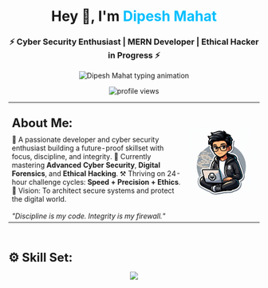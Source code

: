 <h1 align="center">Hey 👋, I'm <span style="color:#00BFFF;">Dipesh Mahat</span></h1>
<h3 align="center">⚡ Cyber Security Enthusiast | MERN Developer | Ethical Hacker in Progress ⚡</h3>

<p align="center">
  <img src="https://readme-typing-svg.demolab.com?font=Fira+Code&size=22&duration=3000&pause=500&color=00BFFF&background=000000¢er=true&vCenter=true&width=500&lines=Full-Stack+Developer+%F0%9F%92%BB;Cyber+Security+Learner+%F0%9F%94%92;Bug+Bounty+Hunter+in+Progress...;Driven+by+Discipline+%26+Focus" alt="Dipesh Mahat typing animation" />
</p>

<p align="center">
  <img src="https://komarev.com/ghpvc/?username=Dipesh-Mahat&label=Profile%20Views&color=00BFFF&style=flat" alt="profile views" />
</p>

<!-- Container starts -->
<table>
  <tr>
    <td width="70%">
      <p style="font-size: 24px; font-weight: bold; margin-bottom: 10px;">About Me:</p>
      🚀 A passionate developer and cyber security enthusiast building a future-proof skillset with focus, discipline, and integrity.  
      🌱 Currently mastering <strong>Advanced Cyber Security</strong>, <strong>Digital Forensics</strong>, and <strong>Ethical Hacking</strong>.  
      ⚒️ Thriving on 24-hour challenge cycles: <strong>Speed + Precision + Ethics</strong>.  
      🎯 Vision: To architect secure systems and protect the digital world.  
      <br><br>
      <em>"Discipline is my code. Integrity is my firewall."</em>
    </td>
    <td align="right" width="30%">
      <img src="https://github.com/Dipesh-Mahat/Dipesh-Mahat/blob/main/DipeshMahat.jpg" alt="Dipesh Mahat" width="230" style="border-radius: 10px;" />
    </td>
  </tr>
</table>
<!-- Container ends -->

<br>

<p style="font-size: 24px; font-weight: bold; margin-bottom: 10px;">⚙️ Skill Set:</p>

<p align="center">
  <img src="https://skillicons.dev/icons?i=python,bash,javascript,typescript,react,nextjs,nodejs,express,mongodb,mysql,postgres,linux,docker,git,github,figma,kali,burpsuite,wireshark,tails,vscode,vercel,nginx,cloudflare" />
</p>
